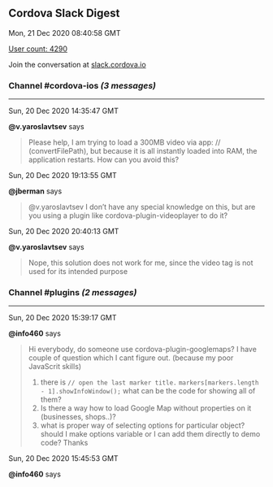 ## Cordova Slack Digest
Mon, 21 Dec 2020 08:40:58 GMT

[User count: 4290](https://cordova.slack.com/)


Join the conversation at [slack.cordova.io](http://slack.cordova.io/)

### __Channel #cordova-ios__ _(3 messages)_
---

Sun, 20 Dec 2020 14:35:47 GMT

__@v.yaroslavtsev__ says 
> Please help, I am trying to load a 300MB video via app: // (convertFilePath), but because it is all instantly loaded into RAM, the application restarts. How can you avoid this?
> 

Sun, 20 Dec 2020 19:13:55 GMT

__@jberman__ says 
> @v.yaroslavtsev I don’t have any special knowledge on this, but are you using a plugin like cordova-plugin-videoplayer to do it?
> 

Sun, 20 Dec 2020 20:40:13 GMT

__@v.yaroslavtsev__ says 
> Nope, this solution does not work for me, since the video tag is not used for its intended purpose
> 

### __Channel #plugins__ _(2 messages)_
---

Sun, 20 Dec 2020 15:39:17 GMT

__@info460__ says 
> Hi everybody, do someone use cordova-plugin-googlemaps? I have couple of question which I cant figure out. (because my poor JavaScrit skills)
> 1. there is
> `// open the last marker title.`
> `markers[markers.length - 1].showInfoWindow();`
> what can be the code for showing all of them?
> 2. Is there a  way how to load Google Map without properties on it (businesses, shops..)?
> 3. what is proper way of selecting options for particular object? should I make options variable or I can add them directly to demo code?
> Thanks
> 

Sun, 20 Dec 2020 15:45:53 GMT

__@info460__ says 
> 
> 
